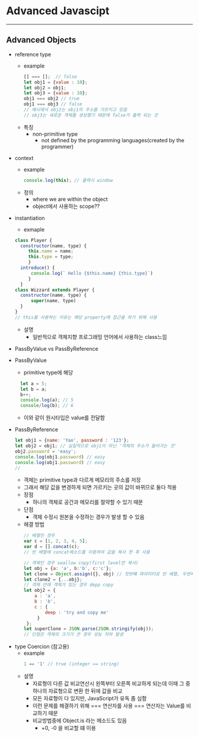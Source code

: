 Advanced Javascipt
==================
<hr/>

## Advanced Objects
- reference type
  + example
    ```javascript
    [] === [];  // false
    let obj1 = {value : 10};
    let obj2 = obj1;
    let obj3 = {value : 10};
    obj1 === obj2 // true
    obj1 === obj3 // false
    // 예시에서 obj2는 obj1의 주소를 가르키고 있음
    // obj3는 새로운 객체를 생성했기 때문에 false가 출력 되는 것
    ```
  + 특징
    - non-primitive type
      + not defined by the programming languages(created by the programmer)
- context
  + example
    ```javascript
    console.log(this); // 출력시 window
    ```
  + 정의
    * where we are within the object
    * object에서 사용하는 scope?? 

  
- instantiation
  + exmaple
  ```javascript
  class Player {
    constructor(name, type) {
       this.name = name;
       this.type = type;
       }
    introduce() {
        console.log(` Hello {$this.name} {this.type}`)
       }     
    }
  class Wizzard extends Player {
    constructor(name, type) {
        super(name, type)  
    }  
  }
  // this를 사용하는 이유는 해당 property에 접근을 하기 위해 사용     
  ```
  + 설명
    * 일반적으로 객체지향 프로그래밍 언어에서 사용하는 class느낌
 
- PassByValue vs PassByReference
 + PassByValue
    - primitive type에 해당
    ```javascript
      let a = 5;
      let b = a;
      b++;
      console.log(a); // 5
      console/log(b); // 6
    ```
    - 이와 같이 원시타입은 value를 전달함
  

  + PassByReference
    ```javascript
    let obj1 = {name: 'Yao', password : '123'};
    let obj2 = obj1; // 실질적으로 obj1이 아닌 '객체의 주소가 들어가는 것'
    obj2.password = 'easy';
    console.log(obj1.password) // easy
    console.log(obj1.password) // easy
    //
    ```
    - 객체는 primitive type과 다르게 메모리의 주소를 저장
    - 그래서 해당 값을 변경하게 되면 가르키는 곳의 값이 바뀌므로 둘다 적용
    - 장점
        + 하나의 객체로 공간과 메모리를 절약할 수 있기 때문
    - 단점
        + 객체 수정시 원본을 수정하는 경우가 발생 할 수 있음
    - 헤결 방법
        ```javascript
        // 배열인 경우
        var c = [1, 2, 3, 4, 5];
        var d = [].concat(c);
        // 빈 배열에 concat메소드를 이용하여 값을 복사 한 후 사용
      
        // 객체인 경우 swallow copy(first level만 복사)
        let obj = {a: 'a', b:'b', c:'c'};
        let clone = Object.assign({}, obj) // 첫번쨰 파라미터로 빈 배열, 두번쨰 파라미터로 master 배열
        let clone2 = {...obj};
        // 객체 안에 객체가 있는 경우 depp copy
        let obj2 = {
            a : 'a',
            b : 'b',
            c : {
                deep : 'try and copy me'
             }     
         };
        let superClone = JSON.parse(JSON.stringify(obj));
        // 단점은 객체의 크기가 큰 경우 성능 저하 발생
        ```
- type Coercion (참고용)
  - example
    ```javascript
    1 == '1' // true (integer == string)
    ```
  - 설명
    + 자료형이 다른 값 비교연산시 왼쪽부터 오른쪽 비교하게 되는데 이때 그 중 하나의 자료형으로 변환 한 뒤에 값을 비교
    + 모든 자료형이 다 있지만, JavaScript가 유독 좀 심함
    + 이런 문제를 해결하기 위해 === 연산자를 사용 === 연산자는 Value를 비교하기 때문
    + 비교방법중에 Object.is 라는 메소드도 있음
      * +0, -0 을 비교할 떄 이용